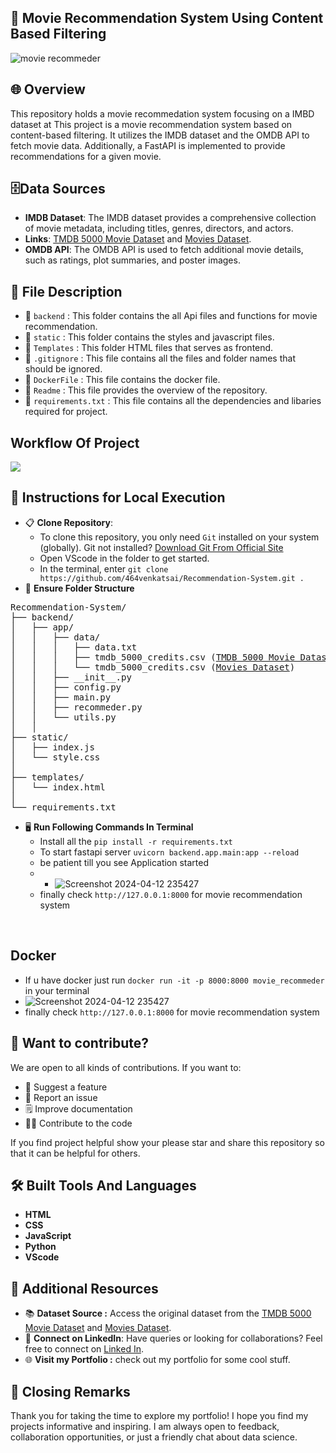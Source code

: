 ## 🚀 Movie Recommendation System Using Content Based Filtering
![movie recommeder](https://github.com/464venkatsai/Recommendation-System/assets/112299999/511e644c-d276-4b2c-bc6f-7f6bacb60d55)
## 🌐 Overview
This repository holds a movie recommedation system focusing on a IMBD dataset at This project is a movie recommendation system based on content-based filtering. It utilizes the IMDB dataset and the OMDB API to fetch movie data. Additionally, a FastAPI is implemented to provide recommendations for a given movie.

## 🗄️Data Sources
- **IMDB Dataset**: The IMDB dataset provides a comprehensive collection of movie metadata, including titles, genres, directors, and actors.
- **Links**: <a href="https://www.kaggle.com/datasets/tmdb/tmdb-movie-metadata">TMDB 5000 Movie Dataset</a> and <a href="https://www.kaggle.com/datasets/rounakbanik/the-movies-dataset">Movies Dataset</a>. 
- **OMDB API**: The OMDB API is used to fetch additional movie details, such as ratings, plot summaries, and poster images.

## 📁 File Description
- 📁 `backend` : This folder contains the all Api files and functions for movie recommendation.
- 📁 `static` : This folder contains the styles and javascript files. 
- 📁 `Templates` : This folder HTML files that serves as frontend. 
- 📕 `.gitignore` : This file contains all the files and folder names that should be ignored. 
- 📘 `DockerFile` : This file contains the docker file. 
- 📗 `Readme` : This file provides the overview of the repository. 
-  📄 `requirements.txt` : This file contains all the dependencies and libaries required for project. 

## Workflow Of Project
<img src="flowchar.png">

## 📄 Instructions for Local Execution 

- 📋 **Clone Repository**:<br>
   - To clone this repository, you only need `Git` installed on your system (globally).
   Git not installed? [Download Git From Official Site](https://git-scm.com/download/win)
   - Open VScode in the folder to get started.
   - In the terminal, enter `git clone https://github.com/464venkatsai/Recommendation-System.git .`
- 📁 **Ensure Folder Structure**<br>
<pre>
Recommendation-System/
├── backend/
│   ├── app/
│   │   ├── data/
│   │   │   ├── data.txt
│   │   │   ├── tmdb_5000_credits.csv (<a href="https://www.kaggle.com/datasets/tmdb/tmdb-movie-metadata">TMDB 5000 Movie Dataset</a>)
│   │   │   └── tmdb_5000_credits.csv (<a href="https://www.kaggle.com/datasets/rounakbanik/the-movies-dataset">Movies Dataset</a>)
│   │   ├── __init__.py
│   │   ├── config.py
│   │   ├── main.py
│   │   ├── recommeder.py
│   │   └── utils.py
│   │
├── static/
│   ├── index.js
│   └── style.css
│
├── templates/
│   └── index.html
│
└── requirements.txt
</pre>
- 🖥️ **Run Following Commands In Terminal**<br>
    - Install all the `pip install -r requirements.txt`
    - To start fastapi server  `uvicorn backend.app.main:app --reload`
    - be patient till you see Application started
    - - ![Screenshot 2024-04-12 235427](https://github.com/464venkatsai/Recommendation-System/assets/112299999/18b383c9-48cd-4ccd-8dca-65e1c00c357e)
    - finally check `http://127.0.0.1:8000` for movie recommendation system
<br>

## Docker
- If u have docker just run `docker run -it -p 8000:8000 movie_recommeder` in your terminal
- ![Screenshot 2024-04-12 235427](https://github.com/464venkatsai/Recommendation-System/assets/112299999/18b383c9-48cd-4ccd-8dca-65e1c00c357e)
- finally check `http://127.0.0.1:8000` for movie recommendation system


## 🙌 Want to contribute?
We are open to all kinds of contributions. If you want to:
- 🤔 Suggest a feature
- 🐛 Report an issue
- 🗒️ Improve documentation
- 👨‍💻 Contribute to the code

If you find project helpful show your please star and share this repository so that it can be helpful for others.

## 🛠️ Built Tools And Languages
- **HTML**
- **CSS**
- **JavaScript**
- **Python**
- **VScode**

## 🔗 Additional Resources
- 📚 **Dataset Source :** Access the original dataset from the <a href="https://www.kaggle.com/datasets/tmdb/tmdb-movie-metadata">TMDB 5000 Movie Dataset</a> and <a href="https://www.kaggle.com/datasets/rounakbanik/the-movies-dataset">Movies Dataset</a>. 
- 🤝 **Connect on LinkedIn**: Have queries or looking for collaborations? Feel free to connect on <a href="https://www.linkedin.com/in/yogeswar-venkatasai-726275235/">Linked In</a>.
- 🌐 **Visit my Portfolio :** check out my portfolio for some cool stuff.
## 🎉 Closing Remarks
Thank you for taking the time to explore my portfolio! I hope you find my projects informative and inspiring. I am always open to feedback, collaboration opportunities, or just a friendly chat about data science.
